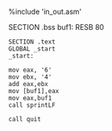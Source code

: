 %include 'in_out.asm'

SECTION .bss
buf1: RESB 80

	SECTION .text
	GLOBAL _start
	_start:

	mov eax, '6'
	mov ebx, '4'
	add eax,ebx
	mov [buf1],eax
	mov eax,buf1
	call sprintLF

	call quit